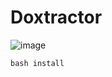 # Doxtractor

![image](https://user-images.githubusercontent.com/91658119/135453390-14886808-2075-4f8f-bd56-de2060ac0f19.png)

`bash install`


